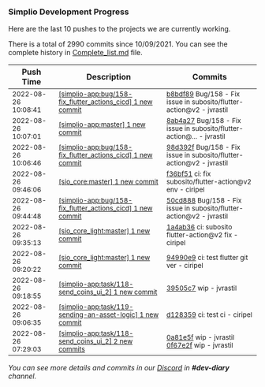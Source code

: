 
### Simplio Development Progress

Here are the last 10 pushes to the projects we are currently working.

There is a total of 2990 commits since 10/09/2021. You can see the complete history in
 [Complete_list.md](Complete_list.md) file.

| Push Time | Description | Commits |
| --- | --- | --- |
| <sub>2022-08-26 10:08:41</sub> | <sub>[[simplio-app:bug/158\-fix\_flutter\_actions\_cicd] 1 new commit](https://github.com/SimplioOfficial/simplio-app/commit/b8bdf893f4a85bb703cb1620ef76c949411f8e84)</sub> | <sub>[b8bdf89](https://github.com/SimplioOfficial/simplio-app/commit/b8bdf893f4a85bb703cb1620ef76c949411f8e84) Bug/158 - Fix issue in subosito/flutter-action@v2 - jvrastil</sub> |
| <sub>2022-08-26 10:07:01</sub> | <sub>[[simplio-app:master] 1 new commit](https://github.com/SimplioOfficial/simplio-app/commit/8ab4a2701b9e46235562b54b60cca3007a1bc4c4)</sub> | <sub>[8ab4a27](https://github.com/SimplioOfficial/simplio-app/commit/8ab4a2701b9e46235562b54b60cca3007a1bc4c4) Bug/158 - Fix issue in subosito/flutter-action@... - jvrastil</sub> |
| <sub>2022-08-26 10:06:46</sub> | <sub>[[simplio-app:bug/158\-fix\_flutter\_actions\_cicd] 1 new commit](https://github.com/SimplioOfficial/simplio-app/commit/98d392fc3223feaf5151fdf0a587c58f6f14f87b)</sub> | <sub>[98d392f](https://github.com/SimplioOfficial/simplio-app/commit/98d392fc3223feaf5151fdf0a587c58f6f14f87b) Bug/158 - Fix issue in subosito/flutter-action@v2 - jvrastil</sub> |
| <sub>2022-08-26 09:46:06</sub> | <sub>[[sio_core:master] 1 new commit](https://github.com/SimplioOfficial/sio_core/commit/f36bf51e85e720cfb34ac49c01be33e1c24f221b)</sub> | <sub>[f36bf51](https://github.com/SimplioOfficial/sio_core/commit/f36bf51e85e720cfb34ac49c01be33e1c24f221b) ci: fix subosito/flutter-action@v2 env - ciripel</sub> |
| <sub>2022-08-26 09:44:48</sub> | <sub>[[simplio-app:bug/158\-fix\_flutter\_actions\_cicd] 1 new commit](https://github.com/SimplioOfficial/simplio-app/commit/50cd888049034fd32ad11e586c8af92e248bd4fd)</sub> | <sub>[50cd888](https://github.com/SimplioOfficial/simplio-app/commit/50cd888049034fd32ad11e586c8af92e248bd4fd) Bug/158 - Fix issue in subosito/flutter-action@v2 - jvrastil</sub> |
| <sub>2022-08-26 09:35:13</sub> | <sub>[[sio_core_light:master] 1 new commit](https://github.com/SimplioOfficial/sio_core_light/commit/1a4ab364ae0789ff62bf7f281b44e4613d31e449)</sub> | <sub>[1a4ab36](https://github.com/SimplioOfficial/sio_core_light/commit/1a4ab364ae0789ff62bf7f281b44e4613d31e449) ci: subosito flutter-action@v2 fix - ciripel</sub> |
| <sub>2022-08-26 09:20:22</sub> | <sub>[[sio_core_light:master] 1 new commit](https://github.com/SimplioOfficial/sio_core_light/commit/94990e9fffdc5bb7ff856a60f158f4c7ee1ed95d)</sub> | <sub>[94990e9](https://github.com/SimplioOfficial/sio_core_light/commit/94990e9fffdc5bb7ff856a60f158f4c7ee1ed95d) ci: test flutter git ver - ciripel</sub> |
| <sub>2022-08-26 09:18:55</sub> | <sub>[[simplio-app:task/118\-send\_coins\_ui\_2] 1 new commit](https://github.com/SimplioOfficial/simplio-app/commit/39505c7f4c1285bc3199ffca17d326b986167b1f)</sub> | <sub>[39505c7](https://github.com/SimplioOfficial/simplio-app/commit/39505c7f4c1285bc3199ffca17d326b986167b1f) wip - jvrastil</sub> |
| <sub>2022-08-26 09:06:35</sub> | <sub>[[simplio-app:task/119\-sending\-an\-asset\-logic] 1 new commit](https://github.com/SimplioOfficial/simplio-app/commit/d1283593984af70f705a6f67a58ef6e47220c844)</sub> | <sub>[d128359](https://github.com/SimplioOfficial/simplio-app/commit/d1283593984af70f705a6f67a58ef6e47220c844) ci: test ci - ciripel</sub> |
| <sub>2022-08-26 07:29:03</sub> | <sub>[[simplio-app:task/118\-send\_coins\_ui\_2] 2 new commits](https://github.com/SimplioOfficial/simplio-app/compare/2542d58e1d5f...0f67e2faf932)</sub> | <sub>[0a81e5f](https://github.com/SimplioOfficial/simplio-app/commit/0a81e5f74f9ac1359b768b10a6b88eb06d94481b) wip - jvrastil<br>[0f67e2f](https://github.com/SimplioOfficial/simplio-app/commit/0f67e2faf932b9477e1e532bca3557730e25797f) wip - jvrastil</sub> |

_You can see more details and commits in our [Discord](https://discord.gg/aKhjuwZmdP) in **#dev-diary** channel._
